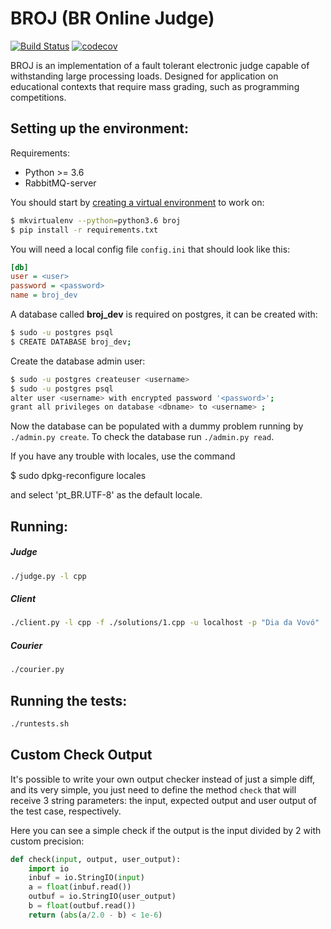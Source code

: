 # BROJ (BR Online Judge)

[![Build Status](https://travis-ci.org/BROnlineJudge/broj.svg?branch=master)](https://travis-ci.org/BROnlineJudge/broj)
[![codecov](https://codecov.io/gh/BROnlineJudge/broj/branch/master/graph/badge.svg)](https://codecov.io/gh/BROnlineJudge/broj)

BROJ is an implementation of a fault tolerant electronic judge capable of withstanding large processing loads. Designed for application on educational contexts that require mass grading, such as programming competitions.  

## Setting up the environment:

Requirements:
* Python >= 3.6
* RabbitMQ-server

You should start by [creating a virtual environment](https://virtualenvwrapper.readthedocs.io/) to work on:  
```sh
$ mkvirtualenv --python=python3.6 broj
$ pip install -r requirements.txt
```

You will need a local config file `config.ini` that should look like this:  
```ini
[db]
user = <user>
password = <password>
name = broj_dev
```

A database called **broj_dev** is required on postgres, it can be created with:  
```sh
$ sudo -u postgres psql
$ CREATE DATABASE broj_dev;
```
Create the database admin user:
```sh
$ sudo -u postgres createuser <username>
$ sudo -u postgres psql
alter user <username> with encrypted password '<password>';
grant all privileges on database <dbname> to <username> ;
```

Now the database can be populated with a dummy problem running by `./admin.py create`. To check the database run `./admin.py read`.  

If you have any trouble with locales, use the command

$ sudo dpkg-reconfigure locales

and select 'pt_BR.UTF-8' as the default locale.

## Running:

##### Judge
```sh
./judge.py -l cpp
```

##### Client
```sh
./client.py -l cpp -f ./solutions/1.cpp -u localhost -p "Dia da Vovó"
```

##### Courier
```sh
./courier.py
```

## Running the tests:
```sh
./runtests.sh
```

## Custom Check Output

It's possible to write your own output checker instead of just a simple diff, and its very simple, you just need to define the method `check` that will receive 3 string parameters: the input, expected output and user output of the test case, respectively.  

Here you can see a simple check if the output is the input divided by 2 with custom precision:
```python
def check(input, output, user_output):
    import io
    inbuf = io.StringIO(input)
    a = float(inbuf.read())
    outbuf = io.StringIO(user_output)
    b = float(outbuf.read())
    return (abs(a/2.0 - b) < 1e-6)
```
